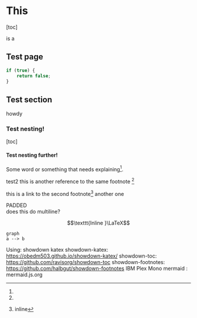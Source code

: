 # This

[toc]

is a

## Test page

```javascript
if (true) {
    return false;
}
```
## Test section

howdy

### Test nesting!

[toc]

#### Test nesting further!

Some word or something that needs explaining[^1].

test2 this is another reference to the same footnote [^1]

this is a link to the second footnote[^2] another one

[^1]:
   PADDED  
   does this do multiline?


[^namegohere]: asdf
    asdf  
    multiline without starting with newline  
    `inlinecode`  
    Another line  
    ```javascript
    // SOME CODE HERE!!!!
    even more code
    code code code
    ```

[^2]: inline 

[^3]: Inline again

$$\texttt{Inline }\LaTeX$$

```mermaid
graph
a --> b
```

Using:
showdown
katex
showdown-katex: https://obedm503.github.io/showdown-katex/
showdown-toc: https://github.com/ravisorg/showdown-toc
showdown-footnotes: https://github.com/halbgut/showdown-footnotes
IBM Plex Mono
mermaid : mermaid.js.org

